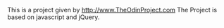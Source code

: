 This is a project given by http://www.TheOdinProject.com
The Project is based on javascript and jQuery.
